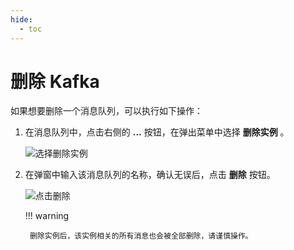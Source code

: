 ```yaml
---
hide:
  - toc
---
```


# 删除 Kafka

如果想要删除一个消息队列，可以执行如下操作：

1. 在消息队列中，点击右侧的 __...__ 按钮，在弹出菜单中选择 __删除实例__ 。

    ![选择删除实例](https://docs.daocloud.io/daocloud-docs-images/docs/middleware/kafka/images/delete01.png)

2. 在弹窗中输入该消息队列的名称，确认无误后，点击 __删除__ 按钮。

    ![点击删除](https://docs.daocloud.io/daocloud-docs-images/docs/middleware/kafka/images/delete02.png)

    !!! warning

        删除实例后，该实例相关的所有消息也会被全部删除，请谨慎操作。
